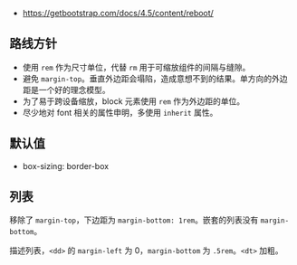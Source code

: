 - https://getbootstrap.com/docs/4.5/content/reboot/  

## 路线方针
- 使用 `rem` 作为尺寸单位，代替 `rm` 用于可缩放组件的间隔与缝隙。  
- 避免 `margin-top`。垂直外边距会塌陷，造成意想不到的结果。单方向的外边距是一个好的理念模型。  
- 为了易于跨设备缩放，block 元素使用 `rem` 作为外边距的单位。  
- 尽少地对 font 相关的属性申明，多使用 `inherit` 属性。  

## 默认值
- box-sizing: border-box  

## 列表
移除了 `margin-top`，下边距为 `margin-bottom: 1rem`。嵌套的列表没有 `margin-bottom`。  

描述列表，`<dd>` 的 `margin-left` 为 0，`margin-bottom` 为 `.5rem`。`<dt>` 加粗。  

